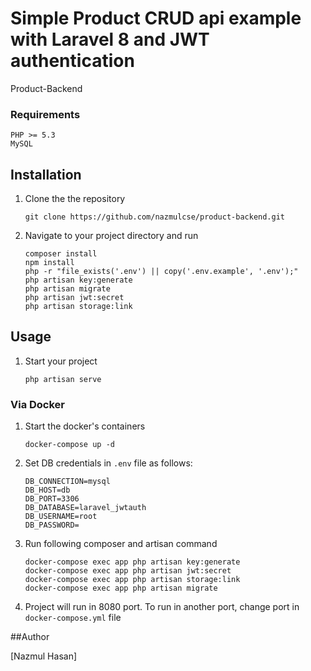 # Simple Product CRUD api example with Laravel 8 and JWT authentication
Product-Backend

### Requirements
    PHP >= 5.3
    MySQL

## Installation

1. Clone the the repository
    ```
    git clone https://github.com/nazmulcse/product-backend.git
    ```

2. Navigate to your project directory and run
    ```
    composer install
    npm install
    php -r "file_exists('.env') || copy('.env.example', '.env');"
    php artisan key:generate
    php artisan migrate
    php artisan jwt:secret
    php artisan storage:link
    ```

## Usage

1. Start your project
    ```
    php artisan serve
    ```


### Via Docker

1. Start the docker's containers
    ```
    docker-compose up -d
    ```
2. Set DB credentials in ```.env``` file as follows:
    ```
    DB_CONNECTION=mysql
    DB_HOST=db
    DB_PORT=3306
    DB_DATABASE=laravel_jwtauth
    DB_USERNAME=root
    DB_PASSWORD=
    ```

3. Run following composer and artisan command
    ```
    docker-compose exec app php artisan key:generate
    docker-compose exec app php artisan jwt:secret
    docker-compose exec app php artisan storage:link
    docker-compose exec app php artisan migrate
    ```

4. Project will run in 8080 port. To run in another port, change port in ```docker-compose.yml``` file

##Author

[Nazmul Hasan]